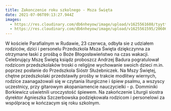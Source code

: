 ```yaml
---
title: Zakonczenie roku szkolnego - Msza Święta
date: 2021-07-06T09:13:27.944Z
images:
  - https://res.cloudinary.com/db6nheyow/image/upload/v1625561608/tyyttt_kmr87s.jpg
  - https://res.cloudinary.com/db6nheyow/image/upload/v1625561595/206069044_560790548634938_5768118247783183195_n_ozdmtg.jpg
---
```

W kościele Parafialnym w Rudawie, 23 czerwca, odbyła sie z udziałem rodziców, dzici i personelu Przedszkola Msza Święta dziękczynna za otrzymane łaski z prośbą o Boże Błogosławieństwo na czas wakacji. Celebrujący Mszę Świętą ksiądz proboszcz Andrzej Badura pogratulował rodzicom przedszkolaków troski o religijne wychowanie swoich dzieci m.in. poprzez posłanie do Przedszkola Sióstr Służebniczek. Na Mszy Świętej, chętne przedszkolaki przedstawiły prośby w trakcie modlitwy wiernych, rodzice zaanagażowali się w czytania liturgiczne i śpiew psalmu, a wszyscy uczestnicy, przy gitarowym akopaniamencie nauczycielki - p. Domminiki Borkiewicz uświetnili uroczystość śpiewem. Na zakończenie Liturgii siostra dyrektor Agnieszka Szczerbowska podziękowała rodzicom i personelowi za wspólpracę w kończacym się roku szkolnym.